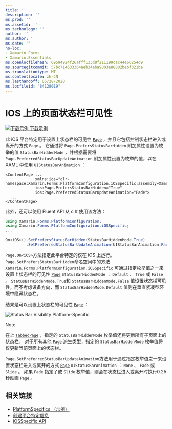 ```yaml
---
title: ''
description: ''
ms.prod: ''
ms.assetid: ''
ms.technology: ''
author: ''
ms.author: ''
ms.date: ''
no-loc:
- Xamarin.Forms
- Xamarin.Essentials
ms.openlocfilehash: 69594924f26afff133d8f211199cac44e66254d9
ms.sourcegitcommit: 57bc714633364aeb34aba9803e88802bebf321ba
ms.translationtype: MT
ms.contentlocale: zh-CN
ms.lasthandoff: 05/28/2020
ms.locfileid: "84128019"
---
```

# <a name="page-status-bar-visibility-on-ios"></a>IOS 上的页面状态栏可见性

[![下载示例](~/media/shared/download.png) 下载示例](https://docs.microsoft.com/samples/xamarin/xamarin-forms-samples/userinterface-platformspecifics)

此 iOS 平台特定用于设置上状态栏的可见性 [`Page`](xref:Xamarin.Forms.Page) ，并且它包括控制状态栏进入或离开的方式 `Page` 。 它通过将 `Page.PrefersStatusBarHidden` 附加属性设置为枚举的值 `StatusBarHiddenMode` ，并根据需要将 `Page.PreferredStatusBarUpdateAnimation` 附加属性设置为枚举的值，以在 XAML 中使用 `UIStatusBarAnimation` ：

```xaml
<ContentPage ...
             xmlns:ios="clr-namespace:Xamarin.Forms.PlatformConfiguration.iOSSpecific;assembly=Xamarin.Forms.Core"
             ios:Page.PrefersStatusBarHidden="True"
             ios:Page.PreferredStatusBarUpdateAnimation="Fade">
  ...
</ContentPage>
```

此外，还可以使用 Fluent API 从 c # 使用该方法：

```csharp
using Xamarin.Forms.PlatformConfiguration;
using Xamarin.Forms.PlatformConfiguration.iOSSpecific;
...

On<iOS>().SetPrefersStatusBarHidden(StatusBarHiddenMode.True)
         .SetPreferredStatusBarUpdateAnimation(UIStatusBarAnimation.Fade);
```

`Page.On<iOS>`方法指定此平台特定的仅在 iOS 上运行。 `Page.SetPrefersStatusBarHidden`命名空间中的方法 `Xamarin.Forms.PlatformConfiguration.iOSSpecific` 可通过指定枚举值之一来设置上状态栏的可见性 [`Page`](xref:Xamarin.Forms.Page) `StatusBarHiddenMode` ： `Default` 、 `True` 或 `False` 。 `StatusBarHiddenMode.True`和 `StatusBarHiddenMode.False` 值设置状态栏可见性，而不考虑设备方向，而 `StatusBarHiddenMode.Default` 值则在垂直紧凑型环境中隐藏状态栏。

结果是可以设置上状态栏的可见性 [`Page`](xref:Xamarin.Forms.Page) ：

![](page-status-bar-visibility-images/hide-status-bar.png "Status Bar Visibility Platform-Specific")

> [!NOTE]
> 在上 [`TabbedPage`](xref:Xamarin.Forms.TabbedPage) ，指定的 `StatusBarHiddenMode` 枚举值还将更新所有子页面上的状态栏。 对于所有其他 [`Page`](xref:Xamarin.Forms.Page) 派生类型，指定的 `StatusBarHiddenMode` 枚举值将仅更新当前页面上的状态栏。

`Page.SetPreferredStatusBarUpdateAnimation`方法用于通过指定枚举值之一来设置状态栏进入或离开的方式 [`Page`](xref:Xamarin.Forms.Page) `UIStatusBarAnimation` ： `None` 、 `Fade` 或 `Slide` 。 如果 `Fade` 指定了或 `Slide` 枚举值，则会在状态栏进入或离开时执行0.25 秒动画 `Page` 。

## <a name="related-links"></a>相关链接

- [PlatformSpecifics （示例）](https://docs.microsoft.com/samples/xamarin/xamarin-forms-samples/userinterface-platformspecifics)
- [创建平台特定信息](~/xamarin-forms/platform/platform-specifics/index.md#creating-platform-specifics)
- [iOSSpecific API](xref:Xamarin.Forms.PlatformConfiguration.iOSSpecific)
